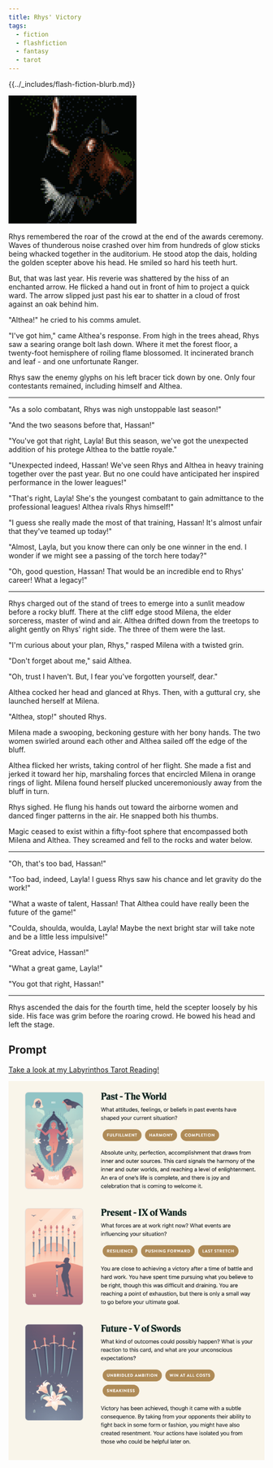 ```yaml
---
title: Rhys' Victory
tags:
  - fiction
  - flashfiction
  - fantasy
  - tarot
---
```


{{../_includes/flash-fiction-blurb.md}}

<!--more-->

![](./cover.png)

Rhys remembered the roar of the crowd at the end of the awards ceremony. Waves of thunderous noise crashed over him from hundreds of glow sticks being whacked together in the auditorium. He stood atop the dais, holding the golden scepter above his head. He smiled so hard his teeth hurt.

But, that was last year. His reverie was shattered by the hiss of an enchanted arrow. He flicked a hand out in front of him to project a quick ward. The arrow slipped just past his ear to shatter in a cloud of frost against an oak behind him. 

"Althea!" he cried to his comms amulet.

"I've got him," came Althea's response. From high in the trees ahead, Rhys saw a searing orange bolt lash down. Where it met the forest floor, a twenty-foot hemisphere of roiling flame blossomed. It incinerated branch and leaf - and one unfortunate Ranger. 

Rhys saw the enemy glyphs on his left bracer tick down by one. Only four contestants remained, including himself and Althea.

* * *

"As a solo combatant, Rhys was nigh unstoppable last season!"

"And the two seasons before that, Hassan!"

"You've got that right, Layla! But this season, we've got the unexpected addition of his protege Althea to the battle royale."

"Unexpected indeed, Hassan! We've seen Rhys and Althea in heavy training together over the past year. But no one could have anticipated her inspired performance in the lower leagues!"

"That's right, Layla! She's the youngest combatant to gain admittance to the professional leagues! Althea rivals Rhys himself!"

"I guess she really made the most of that training, Hassan! It's almost unfair that they've teamed up today!"

"Almost, Layla, but you know there can only be one winner in the end. I wonder if we might see a passing of the torch here today?"

"Oh, good question, Hassan! That would be an incredible end to Rhys' career! What a legacy!"
 
* * *

Rhys charged out of the stand of trees to emerge into a sunlit meadow before a rocky bluff. There at the cliff edge stood Milena, the elder sorceress, master of wind and air. Althea drifted down from the treetops to alight gently on Rhys' right side. The three of them were the last.

"I'm curious about your plan, Rhys," rasped Milena with a twisted grin. 

"Don't forget about me," said Althea. 

"Oh, trust I haven't. But, I fear you've forgotten yourself, dear."

Althea cocked her head and glanced at Rhys. Then, with a guttural cry, she launched herself at Milena. 

"Althea, stop!" shouted Rhys. 

Milena made a swooping, beckoning gesture with her bony hands. The two women swirled around each other and Althea sailed off the edge of the bluff. 

Althea flicked her wrists, taking control of her flight. She made a fist and jerked it toward her hip, marshaling forces that encircled Milena in orange rings of light. Milena found herself plucked unceremoniously away from the bluff in turn. 

Rhys sighed. He flung his hands out toward the airborne women and danced finger patterns in the air. He snapped both his thumbs. 

Magic ceased to exist within a fifty-foot sphere that encompassed both Milena and Althea. They screamed and fell to the rocks and water below. 

* * *

"Oh, that's too bad, Hassan!"

"Too bad, indeed, Layla! I guess Rhys saw his chance and let gravity do the work!"

"What a waste of talent, Hassan! That Althea could have really been the future of the game!"

"Coulda, shoulda, woulda, Layla! Maybe the next bright star will take note and be a little less impulsive!"

"Great advice, Hassan!"

"What a great game, Layla!"

"You got that right, Hassan!"

* * *

Rhys ascended the dais for the fourth time, held the scepter loosely by his side. His face was grim before the roaring crowd. He bowed his head and left the stage.

## Prompt

[Take a look at my Labyrinthos Tarot Reading!](https://app.labyrinthos.co/reading/ppf/SSTRWS/21,30,54)

![](20220414085423.png)